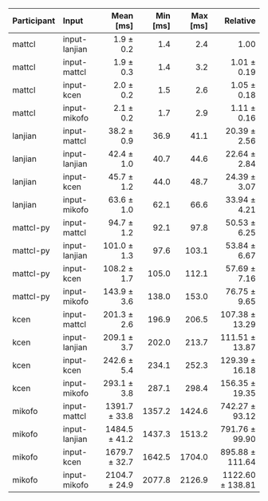 | Participant | Input | Mean [ms] | Min [ms] | Max [ms] | Relative |
|:---|:---|---:|---:|---:|---:|
| mattcl | input-lanjian | 1.9 ± 0.2 | 1.4 | 2.4 | 1.00 |
| mattcl | input-mattcl | 1.9 ± 0.3 | 1.4 | 3.2 | 1.01 ± 0.19 |
| mattcl | input-kcen | 2.0 ± 0.2 | 1.5 | 2.6 | 1.05 ± 0.18 |
| mattcl | input-mikofo | 2.1 ± 0.2 | 1.7 | 2.9 | 1.11 ± 0.16 |
| lanjian | input-mattcl | 38.2 ± 0.9 | 36.9 | 41.1 | 20.39 ± 2.56 |
| lanjian | input-lanjian | 42.4 ± 1.0 | 40.7 | 44.6 | 22.64 ± 2.84 |
| lanjian | input-kcen | 45.7 ± 1.2 | 44.0 | 48.7 | 24.39 ± 3.07 |
| lanjian | input-mikofo | 63.6 ± 1.0 | 62.1 | 66.6 | 33.94 ± 4.21 |
| mattcl-py | input-mattcl | 94.7 ± 1.2 | 92.1 | 97.8 | 50.53 ± 6.25 |
| mattcl-py | input-lanjian | 101.0 ± 1.3 | 97.6 | 103.1 | 53.84 ± 6.67 |
| mattcl-py | input-kcen | 108.2 ± 1.7 | 105.0 | 112.1 | 57.69 ± 7.16 |
| mattcl-py | input-mikofo | 143.9 ± 3.6 | 138.0 | 153.0 | 76.75 ± 9.65 |
| kcen | input-mattcl | 201.3 ± 2.6 | 196.9 | 206.5 | 107.38 ± 13.29 |
| kcen | input-lanjian | 209.1 ± 3.7 | 202.0 | 213.7 | 111.51 ± 13.87 |
| kcen | input-kcen | 242.6 ± 5.4 | 234.1 | 252.3 | 129.39 ± 16.18 |
| kcen | input-mikofo | 293.1 ± 3.8 | 287.1 | 298.4 | 156.35 ± 19.35 |
| mikofo | input-mattcl | 1391.7 ± 33.8 | 1357.2 | 1424.6 | 742.27 ± 93.12 |
| mikofo | input-lanjian | 1484.5 ± 41.2 | 1437.3 | 1513.2 | 791.76 ± 99.90 |
| mikofo | input-kcen | 1679.7 ± 32.7 | 1642.5 | 1704.0 | 895.88 ± 111.64 |
| mikofo | input-mikofo | 2104.7 ± 24.9 | 2077.8 | 2126.9 | 1122.60 ± 138.81 |
